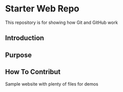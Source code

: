 # Starter Web Repo

This repository is for showing how Git and GitHub work

## Introduction

## Purpose

## How To Contribut

Sample website with plenty of files for demos